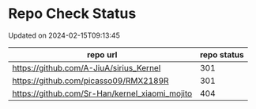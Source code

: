 # Repo Check Status

Updated on 2024-02-15T09:13:45

| repo url | repo status |
| -------- | -------- | 
|  https://github.com/A-JiuA/sirius_Kernel |  301 |
|  https://github.com/picasso09/RMX2189R |  301 |
|  https://github.com/Sr-Han/kernel_xiaomi_mojito |  404 |
